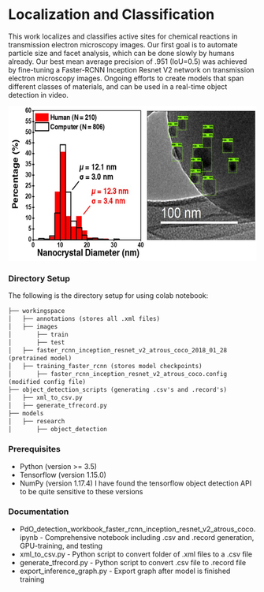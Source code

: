 # Localization and Classification

This work localizes and classifies active sites for chemical reactions in transmission electron microscopy images. Our first goal is to automate particle size and facet analysis, which can be done slowly by humans already. Our best mean average precision of .951 (IoU=0.5) was achieved by fine-tuning a Faster-RCNN Inception Resnet V2 network on transmission electron microscopy images. Ongoing efforts to create models that span different classes of materials, and can be used in a real-time object detection in video.

<p align="center">
  <img width="600" height="314" src="NanoparticleDetectionComparison.jpg">
</p>

### Directory Setup

The following is the directory setup for using colab notebook:
```
├── workingspace
│   ├── annotations (stores all .xml files)
│   ├── images
│       ├── train
│       ├── test
│   ├── faster_rcnn_inception_resnet_v2_atrous_coco_2018_01_28 (pretrained model)
│   ├── training_faster_rcnn (stores model checkpoints)
│       ├── faster_rcnn_inception_resnet_v2_atrous_coco.config (modified config file)
├── object_detection_scripts (generating .csv's and .record's)
│   ├── xml_to_csv.py
│   ├── generate_tfrecord.py
├── models
│   ├── research
│       ├── object_detection
```
### Prerequisites
* Python (version >= 3.5)
* Tensorflow (version 1.15.0)
* NumPy (version 1.17.4)
I have found the tensorflow object detection API to be quite sensitive to these versions

### Documentation

* PdO_detection_workbook_faster_rcnn_inception_resnet_v2_atrous_coco.ipynb - Comprehensive notebook including .csv and .record generation, GPU-training, and testing
* xml_to_csv.py - Python script to convert folder of .xml files to a .csv file
* generate_tfrecord.py - Python script to convert .csv file to .record file
* export_inference_graph.py - Export graph after model is finished training

